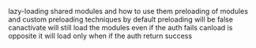 <!-- In this file i have implemented the below concept -->

lazy-loading 
shared modules and how to use them 
preloading of modules and custom preloading techniques 
by default preloading will be false 
canactivate will still load the modules even if the auth fails 
canload is opposite it will load only when if the auth return success  
